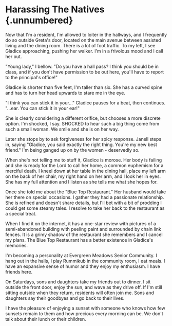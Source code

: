 # Harassing The Natives {.unnumbered}

Now that I'm a resident, I'm allowed to loiter in the hallways, and I frequently do so outside Greta's door, located on the main avenue between assisted living and the dining room. There is a lot of foot traffic. To my left, I see Gladice approaching, pushing her walker. I'm in a frivolous mood and I call her out.

"Young lady," I bellow. "Do you have a hall pass? I think you should be in class, and if you don't have permission to be out here, you'll have to report to the principal's office!"

Gladice is shorter than five feet, I'm taller than six. She has a curved spine and has to turn her head upwards to stare me in the eye.

"I think you can stick it in your..." Gladice pauses for a beat, then continues. "...ear. You can stick it in your ear!"

She is clearly considering a different orifice, but chooses a more discrete option. I'm shocked, I say. SHOCKED to hear such a big thing come from such a small woman. We smile and she is on her way.

Later she stops by to ask forgiveness for her spicy response. Janell steps in, saying "Gladice, you said exactly the right thing. You're my new best friend." I'm being ganged up on by the women - deservedly so.

When she's not telling me to stuff it, Gladice is morose. Her body is failing and she is ready for the Lord to call her home, a common euphemism for a merciful death. I kneel down at her table in the dining hall, place my left arm on the back of her chair, my right hand on her arm, and I look her in eyes. She has my full attention and I listen as she tells me what she hopes for.

Once she told me about the "Blue Top Restaurant." Her husband would take her there on special occasions. I gather they had a passionate relationship. She is refined and doesn't share details, but I'll bet with a bit of prodding I could get some steamy tales. I resolve to take her back to the restaurant as a special treat.

When I find it on the internet, it has a one-star review with pictures of a semi-abandoned building with peeling paint and surrounded by chain link fences. It is a grimy shadow of the restaurant she remembers and I cancel my plans. The Blue Top Restaurant has a better existence in Gladice's memories.

I'm becoming a personality at Evergreen Meadows Senior Community. I hang out in the halls, I play Rummikub in the community room, I eat meals. I have an expansive sense of humor and they enjoy my enthusiasm. I have friends here.

On Saturdays, sons and daughters take my friends out to dinner. I sit outside the front door, enjoy the sun, and wave as they drive off. If I'm still sitting outside when they return, residents will often join me. Sons and daughters say their goodbyes and go back to their lives.

I have the pleasure of enjoying a sunset with someone who knows how few sunsets remain to them and how precious every morning can be. We don't talk about their lunch or their children.
